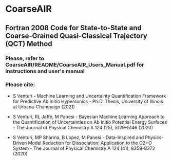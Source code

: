 # CoarseAIR

## Fortran 2008 Code for State-to-State and Coarse-Grained Quasi-Classical Trajectory (QCT) Method


### Please, refer to CoarseAIR/README/CoarseAIR_Users_Manual.pdf for instructions and user's manual


### Please cite:

- S Venturi - Machine Learning and Uncertainty Quantification Framework for Predictive Ab Initio Hypersonics - Ph.D. Thesis, University of Illinois at Urbana-Champaign (2021)

- S Venturi, RL Jaffe, M Panesi - Bayesian Machine Learning Approach to the Quantification of Uncertainties on Ab Initio Potential Energy Surfaces - The Journal of Physical Chemistry A 124 (25), 5129–5146 (2020)

- S Venturi, MP Sharma, B Lopez, M Panesi - Data-Inspired and Physics-Driven Model Reduction for Dissociation: Application to the O2+O System - The Journal of Physical Chemistry A 124 (41), 8359-8372 (2020)
